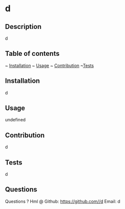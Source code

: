  
  # d

  ## Description
  d

   ## Table of contents
   ~ [Installation](#Installation)
   ~ [Usage](#Usage)
   ~ [Contribution](#contribution)
   ~[Tests](#tests)

   ## Installation
   d

   ## Usage
   undefined

   ## Contribution
   d

   ## Tests
   d

   ## Questions
   Questions ? Hml @
   Github: https://github.com//d
   Email: d

